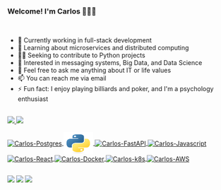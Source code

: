 ### Welcome! I'm Carlos ✌🏼🤓

<br>

- 💼 Currently working in full-stack development
- 🌱 Learning about microservices and distributed computing
- 🤝🏻 Seeking to contribute to Python projects
- 🤔 Interested in messaging systems, Big Data, and Data Science
- 💬 Feel free to ask me anything about IT or life values
- 📫 You can reach me via email
- ⚡ Fun fact: I enjoy playing billiards and poker, and I'm a psychology enthusiast

<br>

<div>
  <a href="https://carloschiarelli.github.io/sobre-mim/">
  <img height="180em" src="https://github-readme-stats.vercel.app/api?username=CarlosChiarelli&show_icons=true&theme=dracula&include_all_commits=true&count_private=true"/>
  <img height="180em" src="https://github-readme-stats.vercel.app/api/top-langs/?username=CarlosChiarelli&layout=compact&langs_count=7&theme=dracula"/>
</div>
  
<div style="display: inline_block"><br>
<img align="center" alt="Carlos-Postgres" height="50" width="67" src="https://cdn.jsdelivr.net/gh/devicons/devicon/icons/postgresql/postgresql-original.svg">
<img align="center" alt="Carlos-Python" height="50" width="67" src="https://raw.githubusercontent.com/devicons/devicon/master/icons/python/python-original.svg">
<img align="center" alt="Carlos-FastAPI" height="50" width="67" src="https://cdn.jsdelivr.net/gh/devicons/devicon@latest/icons/fastapi/fastapi-original.svg">
<img align="center" alt="Carlos-Javascript" height="50" width="67" src="https://cdn.jsdelivr.net/gh/devicons/devicon@latest/icons/javascript/javascript-original.svg">
<img align="center" alt="Carlos-React" height="50" width="67" src="https://cdn.jsdelivr.net/gh/devicons/devicon@latest/icons/react/react-original.svg">
<img align="center" alt="Carlos-Docker" height="50" width="67" src="https://cdn.jsdelivr.net/gh/devicons/devicon/icons/docker/docker-original.svg">
<img align="center" alt="Carlos-k8s" height="50" width="67" src="https://cdn.jsdelivr.net/gh/devicons/devicon/icons/kubernetes/kubernetes-plain.svg">
<img align="center" alt="Carlos-AWS" height="50" width="67" src="https://cdn.jsdelivr.net/gh/devicons/devicon@latest/icons/amazonwebservices/amazonwebservices-plain-wordmark.svg">
  
##

<div> 
  <a href="https://www.instagram.com/carlos_chiarelli/" target="_blank"><img src="https://img.shields.io/badge/-Instagram-%23E4405F?style=for-the-badge&logo=instagram&logoColor=white" target="_blank"></a>
  <a href = "mailto:ca.chiarelli.97@gmail.com"><img src="https://img.shields.io/badge/-Gmail-%23333?style=for-the-badge&logo=gmail&logoColor=white" target="_blank"></a>
  <a href="https://www.linkedin.com/in/carlosaugustojardimchiarelli/" target="_blank"><img src="https://img.shields.io/badge/-LinkedIn-%230077B5?style=for-the-badge&logo=linkedin&logoColor=white" target="_blank"></a>  
</div>
